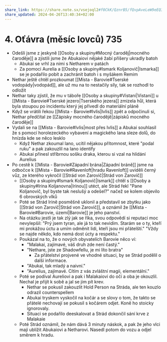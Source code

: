 ```yaml
---
share_link: https://share.note.sx/vsejoql2#f0CkK/QznrB5/fQvpAveLeW9eEQIWAFPELmR4EUr84g
share_updated: 2024-04-26T13:40:34+02:00
---
```

# 4. Oťávra (měsíc lovců) 735
- Odešli jsme z jeskyně [[Osoby a skupiny#Mocný čaroděj|mocného čaroděje]] a zjistili jsme že Abukaiovi nějaké žabí příšery ukradly batoh
	- Abukai se vrhl za nimi s Netharem v patách
	- Za pomoci Aurelia a [[Osoby a skupiny#Ismark Koljanovič|Ismarka]] se je podařilo pobít a zachránit batoh i s myšákem Remim
- Nethar ještě chtěl prozkoumat [[Místa - Barovie#Tserské vodopády|vodopád]], ale už mu na to nestačily síly, tak se rozhodl to odložit
- Nethar taky zjistil, že mu v táboře [[Osoby a skupiny#Vistani|Vistani]] u [[Místa - Barovie#Tserské jezero|Tserského jezera]] zmizela hůl, která byla stoupou po incidentu který jej přivedl do materiální pláně
- Když se vrátili řekou [[Místa - Barovie#Ivlis|Ivlis]] zpět a odpočinuli si, Nethar předčítal ze [[Zápisky mocného čarodějě|zápisků mocného čaroděje]]
- Vydali se na [[Místa - Barovie#Ivlis|most přes Ivlis]] a Abukai souhlasil že s pomocí horolezeckého vybavení a magického lana sleze dolů, do hnízda kde se něco lesklo
	- Když Nethar zkoumal lano, ucítil nějakou přítomnost, které "podal ruku" a pak zakouzlil na lano identify
	- Abukai přinesl stříbrnou sošku draka, kterou si vzal na hlídání Aurelius
- Po cestě k [[Místa - Barovie#Západní brána|Západní bráně]] jsme na odbočce k [[Místa - Barovie#Ravenloft|hradu Ravenloft]] uviděli černý vůz, ze kterého vykročil [[Strád von Zarovič|Strád von Zarovič]]
	- [[Osoby a skupiny#Ismark Koljanovič|Ismark]] chtěl s [[Osoby a skupiny#Irina Koljanovna|Irinou]] utéct, ale Strád řekl "Pane Koljanovič, byl byste tak neslušý a odešel?" načež se kolem objevilo 6 obrovských vlků
	- Poté se Strád Irině posměšně uklonil a představil se zbytku jako [[Strád von Zarovič|Strád von Zarovič]], a oznámil že [[Místa - Barovie#Barovie, území|Barovie]] je jeho panství.
	- Na otázku jestli je tak zlý jak se říka, svou odpovědí si reputaci moc nevylepšil: "Prý jsem tyran, ale já to tak nevidím. Starám se o ty, kteří mi prokážou úctu a umím odměnit lidi, kteří jsou mi přátelští." "Vždy se najde někdo, kdo nemá dost úcty a respektu."
	- Poukázal na to, že o nových obyvatelích Barovie něco ví:
		- "Malakai, zajímavé, váš druh zde není častý."
		- "Nethare, jste ze Shadowfellu, je mi líto bratra"
			- Za přátelství projvené ve vhodné situaci, by se Strád podělil o další informace.
		- "Abukai, tak mladý a naivní."
		- "Aurelius, zajímavé. Cítím z vás zvláštní magii, elementální."
	- Poté se podíval Aureliovi a pak i Malakaiovi do očí a oba je okouzlil. Nechal je přijít k sobě a jal se jim pít krev.
		- Nethar se pokusil zakouzlit Hold Person na Stráda, ale ten kouzlo odrazil counterspellem
		- Abukai tryskem vyskočil na kočár a se slovy o tom, že takto se přátelé nechovají se pokusil s kočárem odjet. Koně ho stoicky ignorovaly.
		- Situaci se podařilo deeskalovat a Strád dokončil sání krve z Malakaie
	- Poté Strád oznámil, že nám dává 3 minuty náskok, a pak že jeho vlci mají ublížit Abukaiovi a Netharovi. Nasedl potom do vozu a odjel směrem k hradu.